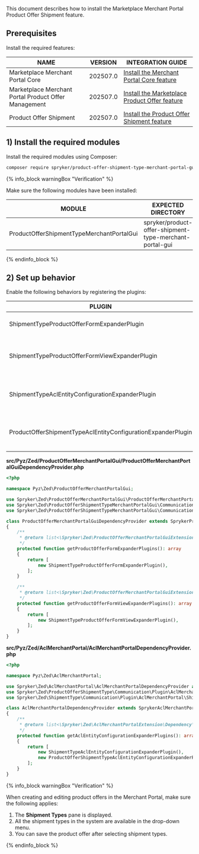 

This document describes how to install the Marketplace Merchant Portal Product Offer Shipment feature.

## Prerequisites

Install the required features:

| NAME                         | VERSION          | INTEGRATION GUIDE                                                                                                                                                                                              |
|------------------------------|------------------|----------------------------------------------------------------------------------------------------------------------------------------------------------------------------------------------------------------|
| Marketplace Merchant Portal Core | 202507.0 | [Install the Merchant Portal Core feature](/docs/pbc/all/merchant-management/latest/marketplace/install-and-upgrade/install-features/install-the-marketplace-merchant-portal-core-feature.html)                       |
| Marketplace Merchant Portal Product Offer Management    | 202507.0 | [Install the Marketplace Product Offer feature](/docs/pbc/all/offer-management/latest/marketplace/install-and-upgrade/install-features/install-the-marketplace-merchant-portal-product-offer-management-feature.html) |
| Product Offer Shipment | 202507.0 | [Install the Product Offer Shipment feature](/docs/pbc/all/offer-management/latest/marketplace/install-and-upgrade/install-features/install-the-product-offer-shipment-feature.html)                                  |

## 1) Install the required modules

Install the required modules using Composer:

```bash
composer require spryker/product-offer-shipment-type-merchant-portal-gui:"202507.0" --update-with-dependencies
```

{% info_block warningBox "Verification" %}

Make sure the following modules have been installed:

| MODULE | EXPECTED DIRECTORY |
|-|-|
| ProductOfferShipmentTypeMerchantPortalGui | spryker/product-offer-shipment-type-merchant-portal-gui |

{% endinfo_block %}

## 2) Set up behavior

Enable the following behaviors by registering the plugins:

| PLUGIN                                                                 | DESCRIPTION                                                                                                 | PREREQUISITES | NAMESPACE                                                                                                |
|------------------------------------------------------------------------|-------------------------------------------------------------------------------------------------------------|---------------|----------------------------------------------------------------------------------------------------------|
| ShipmentTypeProductOfferFormExpanderPlugin                             | Expands `ProductOfferForm` with a `shipment-type` form field.                                                 |               | Spryker\Zed\ProductOfferServicePointMerchantPortalGui\Communication\Plugin\ProductOfferMerchantPortalGui |
| ShipmentTypeProductOfferFormViewExpanderPlugin                         | Expands the `ProductOfferForm` Twig template with a `shipment-type` form section.                                 |               | Spryker\Zed\ProductOfferServicePointMerchantPortalGui\Communication\Plugin\ProductOfferMerchantPortalGui |
| ShipmentTypeAclEntityConfigurationExpanderPlugin                       | Expands a provided `AclEntityMetadataConfig` transfer object with shipment type composite data.               |               | Spryker\Zed\ShipmentType\Communication\Plugin\AclMerchantPortal                                          |
| ProductOfferShipmentTypeAclEntityConfigurationExpanderPlugin           | Expands a provided `AclEntityMetadataConfig` transfer object with product offer shipment type composite data. |               | Spryker\Zed\ProductOfferShipmentType\Communication\Plugin\AclMerchantPortal                              |

**src/Pyz/Zed/ProductOfferMerchantPortalGui/ProductOfferMerchantPortalGuiDependencyProvider.php**

```php
<?php

namespace Pyz\Zed\ProductOfferMerchantPortalGui;

use Spryker\Zed\ProductOfferMerchantPortalGui\ProductOfferMerchantPortalGuiDependencyProvider as SprykerProductOfferMerchantPortalGuiDependencyProvider;
use Spryker\Zed\ProductOfferShipmentTypeMerchantPortalGui\Communication\Plugin\ProductOfferMerchantPortalGui\ShipmentTypeProductOfferFormExpanderPlugin;
use Spryker\Zed\ProductOfferShipmentTypeMerchantPortalGui\Communication\Plugin\ProductOfferMerchantPortalGui\ShipmentTypeProductOfferFormViewExpanderPlugin;

class ProductOfferMerchantPortalGuiDependencyProvider extends SprykerProductOfferMerchantPortalGuiDependencyProvider
{
    /**
     * @return list<\Spryker\Zed\ProductOfferMerchantPortalGuiExtension\Dependency\Plugin\ProductOfferFormExpanderPluginInterface>
     */
    protected function getProductOfferFormExpanderPlugins(): array
    {
        return [
            new ShipmentTypeProductOfferFormExpanderPlugin(),
        ];
    }

    /**
     * @return list<\Spryker\Zed\ProductOfferMerchantPortalGuiExtension\Dependency\Plugin\ProductOfferFormViewExpanderPluginInterface>
     */
    protected function getProductOfferFormViewExpanderPlugins(): array
    {
        return [
            new ShipmentTypeProductOfferFormViewExpanderPlugin(),
        ];
    }
}
```

**src/Pyz/Zed/AclMerchantPortal/AclMerchantPortalDependencyProvider.php**

```php
<?php

namespace Pyz\Zed\AclMerchantPortal;

use Spryker\Zed\AclMerchantPortal\AclMerchantPortalDependencyProvider as SprykerAclMerchantPortalDependencyProvider;
use Spryker\Zed\ProductOfferShipmentType\Communication\Plugin\AclMerchantPortal\ProductOfferShipmentTypeAclEntityConfigurationExpanderPlugin;
use Spryker\Zed\ShipmentType\Communication\Plugin\AclMerchantPortal\ShipmentTypeAclEntityConfigurationExpanderPlugin;

class AclMerchantPortalDependencyProvider extends SprykerAclMerchantPortalDependencyProvider
{
    /**
     * @return list<\Spryker\Zed\AclMerchantPortalExtension\Dependency\Plugin\AclEntityConfigurationExpanderPluginInterface>
     */
    protected function getAclEntityConfigurationExpanderPlugins(): array
    {
        return [
            new ShipmentTypeAclEntityConfigurationExpanderPlugin(),
            new ProductOfferShipmentTypeAclEntityConfigurationExpanderPlugin(),
        ];
    }
}
```

{% info_block warningBox "Verification" %}

When creating and editing product offers in the Merchant Portal, make sure the following applies:


1. The **Shipment Types** pane is displayed.
2. All the shipment types in the system are available in the drop-down menu.
3. You can save the product offer after selecting shipment types.

<!-- For instructions on creating and editing product offers, see [Create and edit product offers]() |    add after merging-->


{% endinfo_block %}
